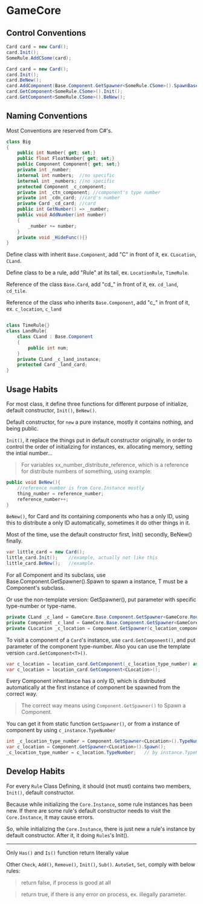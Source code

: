 # GameCore

## Control Conventions

```c#
Card card = new Card();
card.Init();
SomeRule.AddCSome(card);
```
```c#
Card card = new Card();
card.Init();
card.BeNew();
card.AddComponent(Base.Component.GetSpawner<SomeRule.CSome>().SpawnBase());
card.GetComponent<SomeRule.CSome>().Init();
card.GetComponent<SomeRule.CSome>().BeNew();
```


## Naming Conventions

Most Conventions are reserved from C#'s.

```c#
class Big
{
	public int Number{ get; set;}
    public float FloatNumber{ get; set;}
    public Component Component{ get; set;}
    private int _number;
	internal int numbers;  //no specific
	internal int _numbers; //no specific
    protected Component _c_component;
	private int _ctn_component; //component's type number
	private int _cdn_card; //card's number
	private Card _cd_card; //card
	public int GetNumber() => _number;
    public void AddNumber(int number)
    {
        _number += number;
    }
    private void _HideFunc(){}
}
```
Define class with inherit `Base.Component`, add "C" in front of it, ex. `CLocation`, `CLand`.

Define class to be a rule, add "Rule" at its tail, ex. `LocationRule`, `TimeRule`.

Reference of the class `Base.Card`, add "cd_" in front of it, ex. `cd_land`, `cd_tile`.

Reference of the class who inherits `Base.Component`, add "c_" in front of it, ex. `c_location`, `c_land`

```c#

class TimeRule{}
class LandRule{
    class CLand : Base.Component
    {
        public int num;
    }
    private CLand _c_land_instance;
    protected Card _land_card;
}
```

## Usage Habits

For most class, it define three functions for different purpose of initialize, default constructor, `Init()`, `BeNew()`.

Default constructor, for `new` a pure instance, mostly it contains nothing, and being public.

`Init()`, it replace the things put in default constructor originally, in order to control the order of initializing for instances, 
ex. allocating memory, setting the intial number...

> For variables xx_number_distribute_reference, which is a reference for distribute numbers of something, using example:
```c#
public void BeNew(){
    //reference number is from Core.Instance mostly 
    thing_number = reference_number;  
    reference_number++;
}
```

`BeNew()`, for Card and its containing components who has a only ID, using this to distribute a only ID automatically, sometimes it 
do other things in it.

Most of the time, use the default constructor first, Init() secondly, BeNew() finally.
```c#
var little_card = new Card();
little_card.Init();    //example, actually not like this
little_card.BeNew();   //example.
```

For all Component and its subclass, use Base.Component.GetSpawner<T>().Spawn to spawn a instance, T must be a Component's subclass.

Or use the non-template version: GetSpawner(), put parameter with specific type-number or type-name.

```c#
private CLand _c_land = GameCore.Base.Component.GetSpawner<GameCore.Root.LandRule.CLand>().Spawn();
private Component _c_land = GameCore.Base.Component.GetSpawner<GameCore.Root.LandRule.CLand>().SpawnBase();
private CLocation _c_location = Component.GetSpawner(c_location_component_type_number).Spawn() as CLocation;
```

To visit a component of a `Card`'s instance, use `card.GetComponent()`, and put parameter of the component type-number. Also you can use the template version `card.GetComponent<T>()`.

```c#
var c_location = location_card.GetComponent(_c_location_type_number) as CLocation; // need transformation
var c_location = location_card.GetComponent<CLocation>();
```

Every Component inheritance has a only ID, which is distributed automatically at the first instance of component be 
spawned from the correct way.
> The correct way means using `Component.GetSpawner()` to Spawn a Component.

You can get it from static function `GetSpawner()`, or from a instance of component by using `c_instance.TypeNumber`

```c#
int _c_location_type_number = Component.GetSpawner<CLocation>().TypeNumber; // by GetSpawner
var c_location = Component.GetSpawner<CLocation>().Spawn();
_c_location_type_number = c_location.TypeNumber;   // by instance.TypeNumber
```

## Develop Habits

For every `Rule` Class Defining, it should (not must) contains two members, `Init()`, default constructor.

Because while initializing the `Core.Instance`, some rule instances has been new. If there are some rule's default constructor 
needs to visit the `Core.Instance`, it may cause errors.

So, while initializing the `Core.Instance`, there is just new a rule's instance by default constructor. After it, it doing `Rules`'s Init().

---

Only `Has()` and `Is()` function return literally value

Other `Check`, `Add()`, `Remove()`, `Init()`, `Sub()`. `AutoSet`, `Set`, comply with below rules:
>return false, if process is good at all

>return true, if there is any error on process, ex. illegally parameter.
